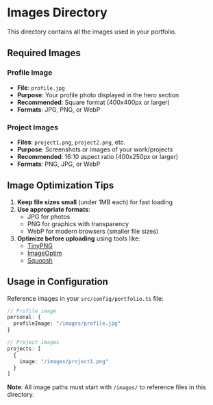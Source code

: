 # Images Directory

This directory contains all the images used in your portfolio.

## Required Images

### Profile Image
- **File**: `profile.jpg`
- **Purpose**: Your profile photo displayed in the hero section
- **Recommended**: Square format (400x400px or larger)
- **Formats**: JPG, PNG, or WebP

### Project Images
- **Files**: `project1.png`, `project2.png`, etc.
- **Purpose**: Screenshots or images of your work/projects
- **Recommended**: 16:10 aspect ratio (400x250px or larger)
- **Formats**: PNG, JPG, or WebP

## Image Optimization Tips

1. **Keep file sizes small** (under 1MB each) for fast loading
2. **Use appropriate formats**:
   - JPG for photos
   - PNG for graphics with transparency
   - WebP for modern browsers (smaller file sizes)
3. **Optimize before uploading** using tools like:
   - [TinyPNG](https://tinypng.com/)
   - [ImageOptim](https://imageoptim.com/)
   - [Squoosh](https://squoosh.app/)

## Usage in Configuration

Reference images in your `src/config/portfolio.ts` file:

```typescript
// Profile image
personal: {
  profileImage: "/images/profile.jpg"
}

// Project images
projects: [
  {
    image: "/images/project1.png"
  }
]
```

**Note**: All image paths must start with `/images/` to reference files in this directory.